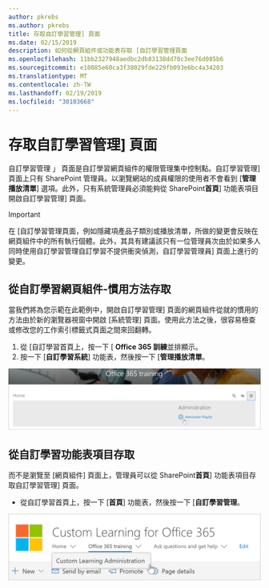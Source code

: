 ```yaml
---
author: pkrebs
ms.author: pkrebs
title: 存取自訂學習管理] 頁面
ms.date: 02/15/2019
description: 如何從網頁組件或功能表存取 [自訂學習管理頁面
ms.openlocfilehash: 11bb2327948aedbc2db83138dd70c3ee76d085b6
ms.sourcegitcommit: e10085e60ca3f38029fde229fb093e6bc4a34203
ms.translationtype: MT
ms.contentlocale: zh-TW
ms.lasthandoff: 02/19/2019
ms.locfileid: "30103668"
---
```

# <a name="access-the-custom-learning-administration-page"></a>存取自訂學習管理] 頁面

自訂學習管理 」 頁面是自訂學習網頁組件的權限管理集中控制點。自訂學習管理] 頁面上只有 SharePoint 管理員。以瀏覽網站的成員權限的使用者不會看到 [**管理播放清單**] 選項。此外，只有系統管理員必須能夠從 SharePoint**首頁**] 功能表項目開啟自訂學習管理] 頁面。  

> [!IMPORTANT]
> 在 [自訂學習管理頁面，例如隱藏項產品子類別或播放清單，所做的變更會反映在網頁組件中的所有執行個體。此外，其具有建議該只有一位管理員次由於如果多人同時使用自訂學習管理自訂學習不提供衝突偵測，自訂學習管理員] 頁面上進行的變更。  

## <a name="access-from-the-custom-learning-web-part---preferred-method"></a>從自訂學習網頁組件-慣用方法存取
當我們將為您示範在此範例中，開啟自訂學習管理] 頁面的網頁組件從就的慣用的方法由於新的瀏覽器視窗中開啟 [系統管理] 頁面。使用此方法之後，很容易檢查或修改您的工作索引標籤式頁面之間來回翻轉。  

1. 從 [自訂學習首頁上，按一下 [ **Office 365 訓練**並排顯示。
2. 按一下 [**自訂學習系統**] 功能表，然後按一下 [**管理播放清單**。 

![cg adminaccbtn.png](media/cg-adminaccbtn.png)

## <a name="access-from-the-custom-learning-menu-item"></a>從自訂學習功能表項目存取
而不是瀏覽至 [網頁組件] 頁面上，管理員可以從 SharePoint**首頁**] 功能表項目存取自訂學習管理] 頁面。 

- 從自訂學習首頁上，按一下 [**首頁**] 功能表，然後按一下 [**自訂學習管理**。

![cg adminaccmenu.png](media/cg-adminaccmenu.png)
